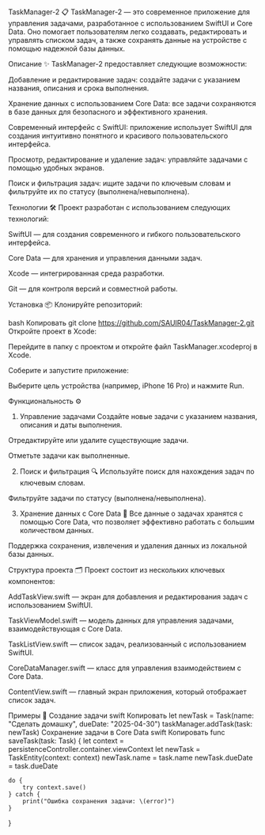 TaskManager-2 📋
TaskManager-2 — это современное приложение для управления задачами, разработанное с использованием SwiftUI и Core Data. Оно помогает пользователям легко создавать, редактировать и управлять списком задач, а также сохранять данные на устройстве с помощью надежной базы данных.

Описание ✨
TaskManager-2 предоставляет следующие возможности:

Добавление и редактирование задач: создайте задачи с указанием названия, описания и срока выполнения.

Хранение данных с использованием Core Data: все задачи сохраняются в базе данных для безопасного и эффективного хранения.

Современный интерфейс с SwiftUI: приложение использует SwiftUI для создания интуитивно понятного и красивого пользовательского интерфейса.

Просмотр, редактирование и удаление задач: управляйте задачами с помощью удобных экранов.

Поиск и фильтрация задач: ищите задачи по ключевым словам и фильтруйте их по статусу (выполнена/невыполнена).

Технологии 🛠️
Проект разработан с использованием следующих технологий:

SwiftUI — для создания современного и гибкого пользовательского интерфейса.

Core Data — для хранения и управления данными задач.

Xcode — интегрированная среда разработки.

Git — для контроля версий и совместной работы.

Установка 📦
Клонируйте репозиторий:

bash
Копировать
git clone https://github.com/SAUIR04/TaskManager-2.git
Откройте проект в Xcode:

Перейдите в папку с проектом и откройте файл TaskManager.xcodeproj в Xcode.

Соберите и запустите приложение:

Выберите цель устройства (например, iPhone 16 Pro) и нажмите Run.

Функциональность ⚙️
1. Управление задачами
Создайте новые задачи с указанием названия, описания и даты выполнения.

Отредактируйте или удалите существующие задачи.

Отметьте задачи как выполненные.

2. Поиск и фильтрация 🔍
Используйте поиск для нахождения задач по ключевым словам.

Фильтруйте задачи по статусу (выполнена/невыполнена).

3. Хранение данных с Core Data 💾
Все данные о задачах хранятся с помощью Core Data, что позволяет эффективно работать с большим количеством данных.

Поддержка сохранения, извлечения и удаления данных из локальной базы данных.

Структура проекта 🗂️
Проект состоит из нескольких ключевых компонентов:

AddTaskView.swift — экран для добавления и редактирования задач с использованием SwiftUI.

TaskViewModel.swift — модель данных для управления задачами, взаимодействующая с Core Data.

TaskListView.swift — список задач, реализованный с использованием SwiftUI.

CoreDataManager.swift — класс для управления взаимодействием с Core Data.

ContentView.swift — главный экран приложения, который отображает список задач.

Примеры 📑
Создание задачи
swift
Копировать
let newTask = Task(name: "Сделать домашку", dueDate: "2025-04-30")
taskManager.addTask(task: newTask)
Сохранение задачи в Core Data
swift
Копировать
func saveTask(task: Task) {
    let context = persistenceController.container.viewContext
    let newTask = TaskEntity(context: context)
    newTask.name = task.name
    newTask.dueDate = task.dueDate
    
    do {
        try context.save()
    } catch {
        print("Ошибка сохранения задачи: \(error)")
    }
}
